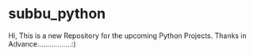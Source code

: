# subbu_python

Hi, This is a new Repository for the upcoming Python Projects.
Thanks in Advance.................:)
